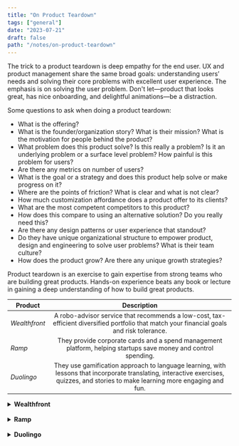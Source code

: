 ```yaml
---
title: "On Product Teardown"
tags: ["general"]
date: "2023-07-21"
draft: false
path: "/notes/on-product-teardown"
---
```


The trick to a product teardown is deep empathy for the end user. UX and product management share the same broad goals: understanding users’ needs and solving their core problems with excellent user experience. The emphasis is on solving the user problem. Don't let—product that looks great, has nice onboarding, and delightful animations—be a distraction.

Some questions to ask when doing a product teardown:
- What is the offering?
- What is the founder/organization story? What is their mission? What is the motivation for people behind the product?
- What problem does this product solve? Is this really a problem? Is it an underlying problem or a surface level problem? How painful is this problem for users?
- Are there any metrics on number of users?
- What is the goal or a strategy and does this product help solve or make progress on it?
- Where are the points of friction? What is clear and what is not clear?
- How much customization affordance does a product offer to its clients? 
- What are the most competent competitors to this product?
- How does this compare to using an alternative solution? Do you really need this?
- Are there any design patterns or user experience that standout?
- Do they have unique organizational structure to empower product, design and engineering to solve user problems? What is their team culture?
- How does the product grow? Are there any unique growth strategies?

Product teardown is an exercise to gain expertise from strong teams who are building great products. Hands-on experience beats any book or lecture in gaining a deep understanding of how to build great products.

| Product | Description | 
| -------------|:-------------:|
| _Wealthfront_| A robo-advisor service that recommends a low-cost, tax-efficient diversified portfolio that match your financial goals and risk tolerance. |
| _Ramp_ | They provide corporate cards and a spend management platform, helping startups save money and control spending. |
| _Duolingo_ | They use gamification approach to language learning, with lessons that incorporate translating, interactive exercises, quizzes, and stories to make learning more engaging and fun. |

<details>
    <summary><strong>Wealthfront</strong></summary>
    <br>

<img src="../../src/images/teardown/wealthfront.png" alt="wealthfront"/>
</br>

Wealthfront is an automated investment offering based in Palo Alto, California. It is a goal-based planning software with multiple goals, wealth-planning tool and other offerings.

After a successful career as the co-founder of VC firm Benchmark Capital, Andy Rachleff started Wealthfront with Dan Carroll in 2008. Andy also teaches entreprenuership at Standford.

Wealthfront levels the playing field. Because everyone deserves an equal chance to succeed. At Stanford, entrepreneurs and students alike came to Andy Rachleff for investing advice. But he often couldn’t recommend the services he used because the minimums were too high, especially for students. He saw a need to democratize access to sophisticated investment products. While Dan Carroll learned financial advisors make 90% of their revenue from the top 20% of their clients. This was during 2008 recession. People like his parents didn’t get the attention they deserved that they paid for. Dan started tinkering with a few solutions. He eventually built a prototype that got some traction, and got the attention of Andy from Stanford.

As of March 2023, Wealthfront has $43+ billion in AUM and 650k+ clients.

Wealthfront focuses on 3 controllable factors—lower taxes (tax-loss harvesting), reduced costs (flat charge 0.25% annual fee and low-cost index funds) and risk management (diversification) through automated investing software.

- Takeaways:
    - $500 for investment accounts; $1 for cash management accounts; $1 for stock accounts. Making minimum this low makes the offering accessible especially for younger generation who doesn't have much to invest. This is a great way to ride along wealth accumulation as the wealth accumulates for entry level investors. 
    - Fees 0.25 percent of assets annually and average of 0.08 percent for core portfolio.
    Account types supported: Independent and joint taxable, Roth IRA, traditional IRA, SEP IRA, rollover IRA, trusts, 529s.
    - Automatic rebalance without any minimum.
    - Wealthfront has done an excellent job with educational material and calculators including transparency on pricing. This is critical for a financial product because the industry has kept costs hidden for a long time breaching client trust. It has calculator which shows how much fees would be paid for every $10k. They also have risk slider and portfolio breakdown for each one of the risk categories. This is useful because I can explore before I can create an account. More here [investing strategy guide](https://www.wealthfront.com/investing-guide#our-strategy).
    - Besides the core robo-advsior offering, Wealthfront offers yield products via cash and bond portfolio. Both have competitive yields. 
    - It also has Stock Investing offering with fractional shares. It has stock collection which is based on theme. If you want to invest in Artificial Intelligence, you can pick AI basket. The in-app experience also recommends stocks that are not as popular making research and discoverability easier. Lastly, you can fund once and split into more than 1 stock.
    - Wealthfront also offers cryptocurrencies.
    - Overall it has welcoming branding and copy. A great example of copy for their bond portfolio—“Not too hot. Not too cold. It’s like the Goldilocks of risk.”

- Reading material:
    - [Investing Strategy Guide](https://www.wealthfront.com/investing-guide#our-strategy)
    - [Investment Methodology](https://www.wealthfront.com/methodology)
    - [Stock Investing](https://www.wealthfront.com/stock-investing)
    - [Retirement Investing](https://www.wealthfront.com/retirement)
    - [Socially Responsible Investing](https://www.wealthfront.com/socially-responsible-investing)
    - [Financial Planning](https://www.wealthfront.com/planning)
    - [Performance Calculator](https://www.wealthfront.com/historical-performance)
    - [Engineering Blog](https://www.wealthfront.com/engineering)
    - [Career Guide by Andy Rachleff 2013](https://cdn.wealthfront.com/public.email.images/2013_Silicon_Valley_Career_Guide.pdf)
    - [Building Wealthfront’s Multi-Platform Design System](https://eng.wealthfront.com/2022/05/10/building-wealthfronts-multi-platform-design-system/)
    - [Optimizing Multi-table SQL Queries for Wealthfront’s Trading System](https://eng.wealthfront.com/2023/05/31/optimizing-multi-table-sql-queries/)
    - [Onboarding Flow](https://uxarchive.com/flow/wealthfront/app-4f17cce6b7ada1ff/onboarding/appflow-5ec216be72674fdb)

</details>
<br>

<details>
    <summary><strong>Ramp</strong></summary>
    <br>

<img src="../../src/images/teardown/ramp.png" alt="ramp"/>
</br>

Ramp is a cloud based finance automation platform designed to save time and money for all size companies. Ramp's core products are corporate card and spend-management platform which tracks down real-time spending. This helps identify areas where costs can get out of hand. It helps management be proactive to cut costs in areas that are unproductive to any organization. Customers love how intuitive the products are. It is New York's fastest growing SaaS startup today (2023). 

Ramp continues to innovate in the space. They also launched Bill Pay which is a software capable of scanning invoices and using AI to automate bill-payment workflows. Another new feature called Flex mimics the structure of buy now, pay later and gives businesses a low-cost way to spread out vendor payments.

Velocity is their strategy. They continue to build at a rapid rate and helping companies streamline expense management. Ramp has done an excellent job of removing barriers for prospects to explore product demo. It has the best product tour I have come across.

Another delightful experience was the library of free tools.

- Takeaways:
    - Speed (velocity) is competitive advantage.
    - Customer support reports into product.
    - Product, design and engineering reports to the CTO.
    - Teams are organized around business outcomes.
    - No stand-ups, daily updates are asynchronous.
    - Keep teams small.
    - Let teams decide for themselves what tools to use that maximize productivity.
    - To win in the market, you need to be product-strategy-driven, not sales- or marketing-driven.
    - Bottoms up product strategy:
        - Goal → What do you want to see in the world?
        - Hypothesis → Why do you think this will work?
        - Right to Win → Why are we uniquely positioned to do this?
        - Metric → How will you measure that it does?
        - Initiatives → What do we need to do to reach the goal?
        - Risks → Why would we fail & what should we do about it?
        - Long Term Outcomes → How will this work compound?
    - Product roadmap needs to be aligned with marketing.
    - OKRs should not be used for performance management otherwise they feel forced.
    - Everyone is invited to give to opinion on product enhancements.
    - Everything at Ramp is publicly available. Teams are required to publish openly, with high clarity and high succinctness, their goals, progress, and targets.
    - Simplify: It is significantly harder to build a complex product that is simple at the surface for our users. We sweat every pixel and cut complexity until all our customers, from small mom-and-pop shops to multinational companies, can intuitively understand how to successfully use Ramp. Why have two clicks when you need one? Better yet, no clicks. The less time you spend on Ramp, the better. 
    - Taking the bets with asymmetric upside. If an outcome is exponential, take the bet.

- Reading material:
    - [Ramp](https://ramp.com)
    - [Ramp Story](https://ramp.com/blog/ramp-raises-115m-from-stripe-and-d1-to-become-nys-fastest-growing-startup-ever)
    - [Lenny's Newsletter | How Ramp builds product](https://www.lennysnewsletter.com/p/how-ramp-builds-product)
    - [Lenny's Newsletter | Velocity over everything Ramp](https://www.lennysnewsletter.com/p/velocity-over-everything-how-ramp)
    - [ACH File Overview](https://achdevguide.nacha.org/ach-file-overview#:~:text=An%20ACH%20file%20is%20a,must%20follow%20a%20specific%20order.)

</details>
<br>

<details>
    <summary><strong>Duolingo</strong></summary>
    <br>

<img src="../../src/images/teardown/duolingo.png" alt="duolingo"/>
</br>

Founded in 2011 by Luis von Ahn and Severin Hacker, the company is now (2023) valued at $6.0B. It is the most downloaded education app. Duolingo motivates users to do tasks that’s difficult, time-intensive, and mentally taxing, all while convincing them to come back tomorrow and do it all again. It is a free app for language learning via spaced repetition technique.

> We created Duolingo in 2011 with a mission to develop the best education in the world and make it universally available. I’ve always felt that economic inequality is one of the biggest problems facing humanity, and education is the best way to help most people around the world improve their lives. Our vision is to create a world where more money can’t buy you a better education. — Luis von Ahn

Gamification strategy is at the core of Duolingo. With bite-sized lessons, badges, leveling, leaderboards, sound, nudges etc., Duolingo has gamified learning. The app does a great job with reducing complexity for the user in decision-making, so they can stay focused on learning new languages. The job-to-be-done—help user learn a new language.

Based on recent [quarterly filings](https://investors.duolingo.com/static-files/706ad636-7e3f-4430-adc1-16bf0411f3d9) Duolingo has 70 million active learners.

- Takeaways: 
    - _Branding_: They established a deep relationship like student-teacher between the user and the mascot—Duo. This is a strong recognition of their brand. Duo has a lot of character and pops up throughout the workflows.
    - _Landing page_: The most surprising part of the landing page is how clear and simple it is. There is almost no friction with several CTAs or content.
    - _Gamification_: The use of gamification to increase user engagement which can be valuable especially when learning something new requires heavy load on cognition.
        - The use of simple goals, gamification, and rewards are positive reinforcements to improve retention.
        - The use of simple goals, gamification, and rewards are positive reinforcements to improve retention.
        - The use of streaks (loss aversion): “You haven’t learned anything new this week.” 
        - The use of competition (extrinsic motivation): Duolingo strikes a nice balance because it can be a double-edged sword. Those who aren’t interested in the competitive aspect are put into “easier” leagues. “Hardcore” players are removed from the easy leagues and bracketed to compete against themselves.
        - The use of encouragement (emotional safety): “Nobody likes making a mistake.” “Nobody likes feeling like an idiot.” Messages like these seem small, but they can really bring a smile to your users.
        - The use of progress to show the user how many steps it might take for them to complete.
    - _User sign-ups & onboarding_:
        - Duolingo excels in taking a user to the core product as soon as possible. This is critical in showing value in short amount of time.
        - “The free, fun, and effective way to learn a language!”. A clear Call-To-Action (CTA) makes it easy for users to move forward.
        - One of the things that set Duolingo apart from other language-learning apps is its attention to detail when it comes to copywriting. Users are greeted with cheerful messages like “Let’s do this!” or “Time to get your language on!” or “Let's get the party started!” or “15 minutes a day can teach you a language. What can 15 minutes of social media do?”
        - Users are empowered to make quick decision without being overwhelmed with too many options.
    - _Growth tactics_: Duolingo has great tactics in place for retention and engagement:
        - An overlay over the rest of the screen to keep users focused on the CTA. This allows users to focus on one action, so other options aren't competing for the user's attention.
        - Nudging users to leave after they completed their Daily Goal. Allow users to disengage from your product with a sense of completion and offer them to return to its app preventing them from feeling overwhelmed.
        - Using retention techniques across all channels—emails and phone notifications.
        - Other tactics include rewards and streaks.
        - Offering simplified experiences all across its application workflow. This ultimately helps with activation rate and user retention.
    - _Team structure & planning_: All of Product Management, Product Ops, and UX Research are part of Duolingo’s larger Product organization which reports to VP of Product.
        - While teams are metrics-driven, product teams are structured as either (1) metric-based or (2) feature-based. 
            - Metric-based teams are structured around clear metrics that impact something the company wants to improve, like revenue or DAUs. 
            - Feature-based teams are defined by the product problem we want to solve, and in most cases there isn’t a good metric that can accurately quantify success.
        - There are two main planning cycles: quarterly OKRs for all teams/areas and yearly OKRs for the whole company.

- Reading material:
    - [Duolingo](https://duolingo.com)
    - [Lenny's Newsletter | How Duolingo build products](https://www.lennysnewsletter.com/p/how-duolingo-builds-product)
    - [Lenny's Newsletter | How Duolingo reignited growth](https://www.lennysnewsletter.com/p/how-duolingo-reignited-user-growth)
    - [Lenny's Newsletter | Nickey Skarstad Interview](https://www.lennysnewsletter.com/p/nickey-skarstad-airbnb-etsy-shopify#details)
    - [Research Blog](https://research.duolingo.com/)
    - [Duolingo Blog](https://blog.duolingo.com/)
    - [Growth Model Duolingo](https://blog.duolingo.com/growth-model-duolingo/)
    - [Experiment at Duolingo](https://blog.duolingo.com/improving-duolingo-one-experiment-at-a-time/)

</details>
<br>